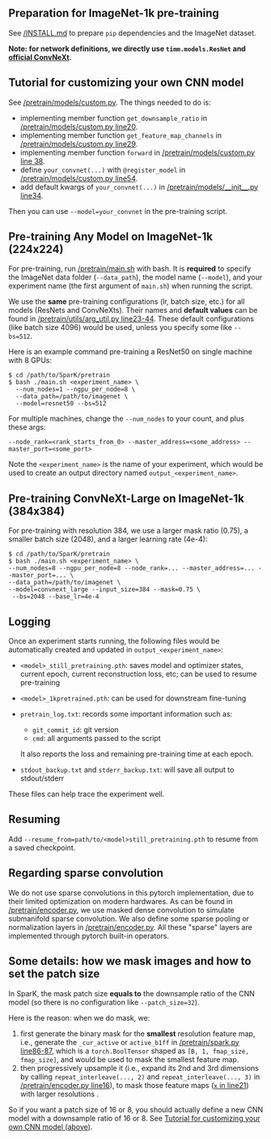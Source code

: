 ## Preparation for ImageNet-1k pre-training

See [/INSTALL.md](/INSTALL.md) to prepare `pip` dependencies and the ImageNet dataset.

**Note: for network definitions, we directly use `timm.models.ResNet` and [official ConvNeXt](https://github.com/facebookresearch/ConvNeXt/blob/048efcea897d999aed302f2639b6270aedf8d4c8/models/convnext.py).**


## Tutorial for customizing your own CNN model

See [/pretrain/models/custom.py](/pretrain/models/custom.py). The things needed to do is:

- implementing member function `get_downsample_ratio` in [/pretrain/models/custom.py line20](/pretrain/models/custom.py#L20).
- implementing member function `get_feature_map_channels` in [/pretrain/models/custom.py line29](/pretrain/models/custom.py#L29).
- implementing member function `forward` in [/pretrain/models/custom.py line 38](/pretrain/models/custom.py#L38).
- define `your_convnet(...)` with `@register_model` in [/pretrain/models/custom.py line54](/pretrain/models/custom.py#L53-L54).
- add default kwargs of `your_convnet(...)` in [/pretrain/models/\_\_init\_\_.py line34](/pretrain/models/__init__.py#L34).

Then you can use `--model=your_convnet` in the pre-training script.


## Pre-training Any Model on ImageNet-1k (224x224)

For pre-training, run [/pretrain/main.sh](/pretrain/main.sh) with bash.
It is **required** to specify the ImageNet data folder (`--data_path`), the model name (`--model`), and your experiment name (the first argument of `main.sh`) when running the script.

We use the **same** pre-training configurations (lr, batch size, etc.) for all models (ResNets and ConvNeXts).
Their names and **default values** can be found in [/pretrain/utils/arg_util.py line23-44](/pretrain/utils/arg_util.py#L23-L44).
These default configurations (like batch size 4096) would be used, unless you specify some like `--bs=512`.

Here is an example command pre-training a ResNet50 on single machine with 8 GPUs:
```shell script
$ cd /path/to/SparK/pretrain
$ bash ./main.sh <experiment_name> \
  --num_nodes=1 --ngpu_per_node=8 \
  --data_path=/path/to/imagenet \
  --model=resnet50 --bs=512
```

For multiple machines, change the `--num_nodes` to your count, and plus these args:
```shell script
--node_rank=<rank_starts_from_0> --master_address=<some_address> --master_port=<some_port>
```

Note the `<experiment_name>` is the name of your experiment, which would be used to create an output directory named `output_<experiment_name>`.


## Pre-training ConvNeXt-Large on ImageNet-1k (384x384)

For pre-training with resolution 384, we use a larger mask ratio (0.75), a smaller batch size (2048), and a larger learning rate (4e-4):

```shell script
$ cd /path/to/SparK/pretrain
$ bash ./main.sh <experiment_name> \
--num_nodes=8 --ngpu_per_node=8 --node_rank=... --master_address=... --master_port=... \
--data_path=/path/to/imagenet \
--model=convnext_large --input_size=384 --mask=0.75 \
 --bs=2048 --base_lr=4e-4
```

## Logging

Once an experiment starts running, the following files would be automatically created and updated in `output_<experiment_name>`:

- `<model>_still_pretraining.pth`: saves model and optimizer states, current epoch, current reconstruction loss, etc; can be used to resume pre-training
- `<model>_1kpretrained.pth`: can be used for downstream fine-tuning
- `pretrain_log.txt`: records some important information such as:
    - `git_commit_id`: git version
    - `cmd`: all arguments passed to the script
    
    It also reports the loss and remaining pre-training time at each epoch.

- `stdout_backup.txt` and `stderr_backup.txt`: will save all output to stdout/stderr

These files can help trace the experiment well.


## Resuming

Add `--resume_from=path/to/<model>still_pretraining.pth` to resume from a saved checkpoint.


## Regarding sparse convolution

We do not use sparse convolutions in this pytorch implementation, due to their limited optimization on modern hardwares.
As can be found in [/pretrain/encoder.py](/pretrain/encoder.py), we use masked dense convolution to simulate submanifold sparse convolution.
We also define some sparse pooling or normalization layers in [/pretrain/encoder.py](/pretrain/encoder.py).
All these "sparse" layers are implemented through pytorch built-in operators.


## Some details: how we mask images and how to set the patch size

In SparK, the mask patch size **equals to** the downsample ratio of the CNN model (so there is no configuration like `--patch_size=32`).

Here is the reason: when we do mask, we:

1. first generate the binary mask for the **smallest** resolution feature map, i.e., generate the `_cur_active` or `active_b1ff` in [/pretrain/spark.py line86-87](/pretrain/spark.py#L86-L87), which is a `torch.BoolTensor` shaped as `[B, 1, fmap_size, fmap_size]`, and would be used to mask the smallest feature map.
3. then progressively upsample it (i.e., expand its 2nd and 3rd dimensions by calling `repeat_interleave(..., 2)` and `repeat_interleave(..., 3)` in [/pretrain/encoder.py line16](/pretrain/encoder.py#L16)), to mask those feature maps ([`x` in line21](/pretrain/encoder.py#L21)) with larger resolutions .

So if you want a patch size of 16 or 8, you should actually define a new CNN model with a downsample ratio of 16 or 8.
See [Tutorial for customizing your own CNN model (above)](https://github.com/keyu-tian/SparK/tree/main/pretrain/#tutorial-for-customizing-your-own-cnn-model).
